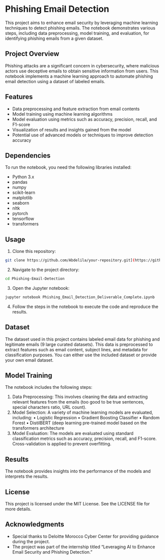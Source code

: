 # Phishing Email Detection

This project aims to enhance email security by leveraging machine learning techniques to detect phishing emails. The notebook demonstrates various steps, including data preprocessing, model training, and evaluation, for identifying phishing emails from a given dataset.

## Project Overview

Phishing attacks are a significant concern in cybersecurity, where malicious actors use deceptive emails to obtain sensitive information from users. This notebook implements a machine learning approach to automate phishing email detection using a dataset of labeled emails.

## Features

- Data preprocessing and feature extraction from email contents
- Model training using machine learning algorithms
- Model evaluation using metrics such as accuracy, precision, recall, and F1-score
- Visualization of results and insights gained from the model
- Potential use of advanced models or techniques to improve detection accuracy

## Dependencies

To run the notebook, you need the following libraries installed:

- Python 3.x
- pandas
- numpy
- scikit-learn
- matplotlib
- seaborn
- nltk
- pytorch
- tensorflow
- transformers

## Usage

1.	Clone this repository:
```bash
git clone https://github.com/Abdelila/your-repository.git](https://github.com/AbdelilahNossair/Phishing-Email-Detection.git
```

2.	Navigate to the project directory:
```bash
cd Phishing-Email-Detection
```

3.	Open the Jupyter notebook:
```bash
jupyter notebook Phishing_Email_Detection_Deliverable_Complete.ipynb
```

4.	Follow the steps in the notebook to execute the code and reproduce the results.

## Dataset

The dataset used in this project contains labeled email data for phishing and legitimate emails (9 large curated datasets). This data is preprocessed to extract features such as email content, subject lines, and metadata for classification purposes. You can either use the included dataset or provide your own email dataset.

## Model Training

The notebook includes the following steps:

1.	Data Preprocessing: This involves cleaning the data and extracting relevant features from the emails (too good to be true sentences, special characters ratio, URL count).
2.	Model Selection: A variety of machine learning models are evaluated, including:
	•	Logistic Regression
	•	Gradient Boosting Classifier
	•	Random Forest
	•	DistilBERT (deep learning pre-trained model based on the transformers architecture
3.	Model Evaluation: The models are evaluated using standard classification metrics such as accuracy, precision, recall, and F1-score. Cross-validation is applied to prevent overfitting.

## Results

The notebook provides insights into the performance of the models and interprets the results.


## License

This project is licensed under the MIT License. See the LICENSE file for more details.

## Acknowledgments

-	Special thanks to Deloitte Morocco Cyber Center for providing guidance during the project.
- The project was part of the internship titled “Leveraging AI to Enhance Email Security and Phishing Detection.”
